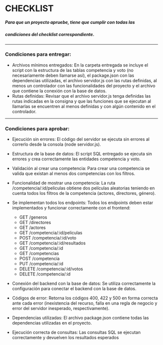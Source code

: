 # CHECKLIST

##### Para que un proyecto apruebe, tiene que cumplir con todas las
##### condiciones del checklist correspondiente.
___________________________

### Condiciones para entregar:

 - Archivos mínimos entregados: En la carpeta entregada se incluye el
script con la estructura de las tablas competencia y voto (no
necesariamente deben llamarse así), el package.json con las
dependencias utilizadas, el archivo servidor.js con las rutas definidas,
al menos un controlador con las funcionalidades del proyecto y el
archivo que contiene la conexión con la base de datos.
 - Rutas definidas: Revisar que el archivo servidor.js tenga definidas las
rutas indicadas en la consigna y que las funciones que se ejecutan al
llamarlas se encuentren al menos definidas y con algún contenido en
el controlador.
________________________

### Condiciones para aprobar:

 - Ejecución sin errores: El código del servidor se ejecuta sin errores al
correrlo desde la consola (node servidor.js).
 - Estructura de la base de datos: El script SQL entregado se ejecuta sin
errores y crea correctamente las entidades competencia y voto.
 - Validación al crear una competencia: Para crear una competencia se
valida que existan al menos dos competencias con los filtros.
 - Funcionalidad de mostrar una competencia: La ruta
/competencia/:id/peliculas obtiene dos películas aleatorias teniendo
en cuenta todos los filtros de la competencia (actores, directores,
género).
 - Se implementan todos los endpoints: Todos los endpoints deben estar
implementados y funcionar correctamente con el frontend:

   - GET /generos
   - GET /directores
   - GET /actores
   - GET /competencia/:id/peliculas
   - POST /competencia/:id/voto
   - GET /competencia/:id/resultados
   - GET /competencia/:id
   - GET /competencias
   - POST /competencia
   - PUT /competencia/:id
   - DELETE /competencia/:id/votos
   - DELETE /competencia/:id

 - Conexión del backend con la base de datos: Se utiliza correctamente
la configuración para conectar el backend con la base de datos.
 - Códigos de error: Retorna los códigos 400, 422 y 500 en forma
correcta ante cada error (inexistencia del recurso, falla en una regla
de negocio y error del servidor inesperado, respectivamente).
 - Dependencias utilizadas: El archivo package.json contiene todas las
dependencias utilizadas en el proyecto.
 - Ejecución correcta de consultas: Las consultas SQL se ejecutan
correctamente y devuelven los resultados esperados